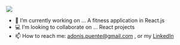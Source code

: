 
<img src="https://media.giphy.com/media/yrloZdz1WiXpWyRFVJ/giphy.gif" />

- 🔭 I’m currently working on ... A fitness application in React.js
- :computer: I’m looking to collaborate on ... React projects
- 📫 How to reach me: adonis.puente@gmail.com , or my [LinkedIn](https://www.linkedin.com/in/adonis-puente)

